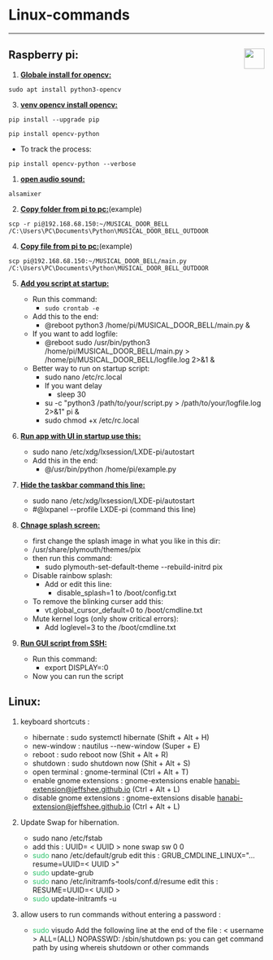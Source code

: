 # Linux-commands

---
## Raspberry pi: <img height="40px" align="right" src="https://www.vectorlogo.zone/logos/raspberrypi/raspberrypi-icon.svg" alt=""/>                          

 
1. **<ins>Globale install for opencv:</ins>**
```shell
sudo apt install python3-opencv
```

3. <ins>**venv opencv install opencv:**</ins>
```shell
pip install --upgrade pip
```
```shell
pip install opencv-python
```
- To track the process:
```shell
pip install opencv-python --verbose 
``` 

		
1. **<ins>open audio sound:</ins>**
```shell
alsamixer
```

2.  **<ins>Copy folder from pi to pc:</ins>**(example)
```
scp -r pi@192.168.68.150:~/MUSICAL_DOOR_BELL /C:\Users\PC\Documents\Python\MUSICAL_DOOR_BELL_OUTDOOR
```

4.  **<ins>Copy file from pi to pc:</ins>**(example)
```
scp pi@192.168.68.150:~/MUSICAL_DOOR_BELL/main.py /C:\Users\PC\Documents\Python\MUSICAL_DOOR_BELL_OUTDOOR
```

5. **<ins>Add you script at startup:</ins>**
	  - Run this command:
	    - `sudo crontab -e`
	  - Add this to the end:
	    - @reboot python3 /home/pi/MUSICAL_DOOR_BELL/main.py &
	  - If you want to add logfile:
	    - @reboot sudo /usr/bin/python3 /home/pi/MUSICAL_DOOR_BELL/main.py > /home/pi/MUSICAL_DOOR_BELL/logfile.log 2>&1 &
	  - Better way to run on startup script:
	    - sudo nano /etc/rc.local
	    - If you want delay
	      - sleep 30
	    - su -c "python3 /path/to/your/script.py > /path/to/your/logfile.log 2>&1" pi &
	    - sudo chmod +x /etc/rc.local

6. **<ins>Run app with UI in startup use this:</ins>**
	  - sudo nano /etc/xdg/lxsession/LXDE-pi/autostart
	  - Add this in the end:
	    - @/usr/bin/python /home/pi/example.py

7. **<ins>Hide the taskbar command this line:</ins>**
	  - sudo nano /etc/xdg/lxsession/LXDE-pi/autostart
	  - #@lxpanel --profile LXDE-pi (command this line)

8. **<ins>Chnage splash screen:</ins>**
	  - first change the splash image in what you like in this dir:
	  - /usr/share/plymouth/themes/pix
	  - then run this command:
	    - sudo plymouth-set-default-theme --rebuild-initrd pix
	  - Disable rainbow splash:
	    - Add or edit this line:
	      - disable_splash=1 to /boot/config.txt
	  - To remove the blinking curser add this:
	    - vt.global_cursor_default=0 to /boot/cmdline.txt
	  - Mute kernel logs (only show critical errors):
	    - Add loglevel=3 to the /boot/cmdline.txt
	    
10. **<ins>Run GUI script from SSH:</ins>**
	  - Run this command:
	    - export DISPLAY=:0
	  - Now you can run the script


## Linux:

 1. keyboard shortcuts  : 
	-  hibernate : sudo systemctl hibernate (Shift + Alt + H)
	-  new-window : nautilus --new-window (Super + E)
	-  reboot : sudo reboot now (Shit + Alt + R)
	-  shutdown : sudo shutdown now (Shit + Alt + S)
	-  open terminal : gnome-terminal (Ctrl + Alt + T)
	-  enable gnome extensions : gnome-extensions enable hanabi-extension@jeffshee.github.io (Ctrl + Alt + L)
	-  disable gnome extensions : gnome-extensions disable hanabi-extension@jeffshee.github.io (Ctrl + Alt + L)
	
2. Update Swap for hibernation.
	- sudo nano /etc/fstab
	- add this : UUID= < UUID >          none            swap    sw              0       0
	-  <font color="#2DC26B">sudo</font> nano /etc/default/grub 
		  edit this : GRUB_CMDLINE_LINUX="... resume=UUID=< UUID >"
	-  <font color="#2DC26B">sudo</font> update-grub
	-  <font color="#2DC26B">sudo</font> nano /etc/initramfs-tools/conf.d/resume
		  edit this : RESUME=UUID=< UUID >
	-  <font color="#2DC26B">sudo</font> update-initramfs -u
4. allow users to run commands without entering a password : 
	-  <font color="#2DC26B">sudo</font> visudo
	  Add the following line at the end of the file : < username > ALL=(ALL) NOPASSWD: /sbin/shutdown 
		  ps: you can get command path by using whereis shutdown or other commands

